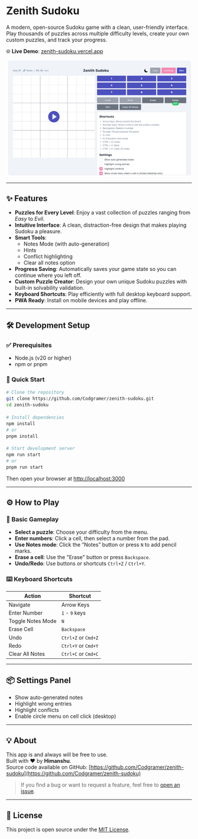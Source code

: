 # Zenith Sudoku

A modern, open-source Sudoku game with a clean, user-friendly interface. Play thousands of puzzles across multiple difficulty levels, create your own custom puzzles, and track your progress.

🌐 **Live Demo**: [zenith-sudoku.vercel.app](https://zenith-sudoku.vercel.app)

![Screenshot](./docs/Screenshot%202025-08-03%20192919.png)


---

## ✨ Features

- **Puzzles for Every Level**: Enjoy a vast collection of puzzles ranging from *Easy* to *Evil*.
- **Intuitive Interface**: A clean, distraction-free design that makes playing Sudoku a pleasure.
- **Smart Tools**:
  - Notes Mode (with auto-generation)
  - Hints
  - Conflict highlighting
  - Clear all notes option
- **Progress Saving**: Automatically saves your game state so you can continue where you left off.
- **Custom Puzzle Creator**: Design your own unique Sudoku puzzles with built-in solvability validation.
- **Keyboard Shortcuts**: Play efficiently with full desktop keyboard support.
- **PWA Ready**: Install on mobile devices and play offline.

---

## 🛠️ Development Setup

### ✅ Prerequisites
- Node.js (v20 or higher)
- npm or pnpm

### 🚀 Quick Start

```bash
# Clone the repository
git clone https://github.com/Codgramer/zenith-sudoku.git
cd zenith-sudoku

# Install dependencies
npm install
# or
pnpm install

# Start development server
npm run start
# or
pnpm run start
```

Then open your browser at [http://localhost:3000](http://localhost:3000)

---

## ⚙️ How to Play

### 🔢 Basic Gameplay

- **Select a puzzle**: Choose your difficulty from the menu.
- **Enter numbers**: Click a cell, then select a number from the pad.
- **Use Notes mode**: Click the “Notes” button or press `N` to add pencil marks.
- **Erase a cell**: Use the "Erase" button or press `Backspace`.
- **Undo/Redo**: Use buttons or shortcuts `Ctrl+Z` / `Ctrl+Y`.

### ⌨️ Keyboard Shortcuts

| Action             | Shortcut         |
|--------------------|------------------|
| Navigate           | Arrow Keys       |
| Enter Number       | `1` - `9` keys   |
| Toggle Notes Mode  | `N`              |
| Erase Cell         | `Backspace`      |
| Undo               | `Ctrl+Z` or `Cmd+Z` |
| Redo               | `Ctrl+Y` or `Cmd+Y` |
| Clear All Notes    | `Ctrl+C` or `Cmd+C` |

---

## 📦 Settings Panel

- Show auto-generated notes
- Highlight wrong entries
- Highlight conflicts
- Enable circle menu on cell click (desktop)

---

## 💡 About

This app is and always will be free to use.  
Built with ❤️ by **Himanshu**.  
Source code available on GitHub: [https://github.com/Codgramer/zenith-sudoku](https://github.com/Codgramer/zenith-sudoku)

> If you find a bug or want to request a feature, feel free to [open an issue](https://github.com/Codgramer/zenith-sudoku/issues).

---

## 📄 License

This project is open source under the [MIT License](./LICENSE).
